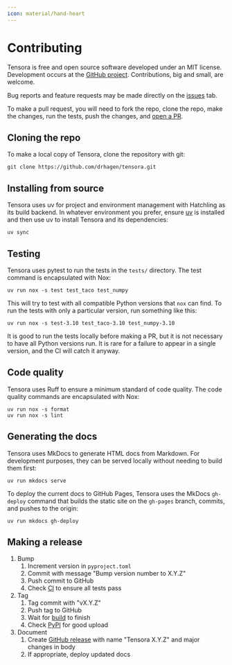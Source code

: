 ```yaml
---
icon: material/hand-heart
---
```


# Contributing

Tensora is free and open source software developed under an MIT license. Development occurs at the [GitHub project](https://github.com/drhagen/tensora). Contributions, big and small, are welcome.

Bug reports and feature requests may be made directly on the [issues](https://github.com/drhagen/tensora/issues) tab.

To make a pull request, you will need to fork the repo, clone the repo, make the changes, run the tests, push the changes, and [open a PR](https://github.com/drhagen/tensora/pulls).

## Cloning the repo

To make a local copy of Tensora, clone the repository with git:

```shell
git clone https://github.com/drhagen/tensora.git
```

## Installing from source

Tensora uses uv for project and environment management with Hatchling as its build backend. In whatever environment you prefer, ensure [uv](https://github.com/astral-sh/uv) is installed and then use uv to install Tensora and its dependencies:

```shell
uv sync
```

## Testing

Tensora uses pytest to run the tests in the `tests/` directory. The test command is encapsulated with Nox:

```shell
uv run nox -s test test_taco test_numpy
```

This will try to test with all compatible Python versions that `nox` can find. To run the tests with only a particular version, run something like this:

```shell
uv run nox -s test-3.10 test_taco-3.10 test_numpy-3.10
```

It is good to run the tests locally before making a PR, but it is not necessary to have all Python versions run. It is rare for a failure to appear in a single version, and the CI will catch it anyway.

## Code quality

Tensora uses Ruff to ensure a minimum standard of code quality. The code quality commands are encapsulated with Nox:

```shell
uv run nox -s format
uv run nox -s lint
```

## Generating the docs

Tensora uses MkDocs to generate HTML docs from Markdown. For development purposes, they can be served locally without needing to build them first:

```shell
uv run mkdocs serve
```

To deploy the current docs to GitHub Pages, Tensora uses the MkDocs `gh-deploy` command that builds the static site on the `gh-pages` branch, commits, and pushes to the origin:

```shell
uv run mkdocs gh-deploy
```

## Making a release

1. Bump
    1. Increment version in `pyproject.toml`
    2. Commit with message "Bump version number to X.Y.Z"
    3. Push commit to GitHub
    4. Check [CI](https://github.com/drhagen/tensora/actions/workflows/ci.yml) to ensure all tests pass
2. Tag
    1. Tag commit with "vX.Y.Z"
    2. Push tag to GitHub
    3. Wait for [build](https://github.com/drhagen/tensora/actions/workflows/release.yml) to finish
    4. Check [PyPI](https://pypi.org/project/tensora/) for good upload
3. Document
    1. Create [GitHub release](https://github.com/drhagen/tensora/releases) with name "Tensora X.Y.Z" and major changes in body
    2. If appropriate, deploy updated docs
